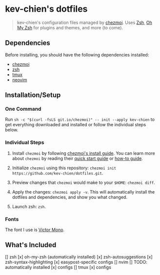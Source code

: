 # kev-chien's dotfiles

> kev-chien's configuration files managed by [chezmoi](https://github.com/twpayne/chezmoi). Uses [Zsh](https://en.wikipedia.org/wiki/Z_shell), [Oh My Zsh](https://github.com/ohmyzsh/ohmyzsh/) for plugins and themes, and more (to come).

## Dependencies

Before installing, you should have the following dependencies installed:
- [chezmoi](https://github.com/twpayne/chezmoi/)
- [zsh](https://www.zsh.org/)
- [tmux](https://github.com/tmux/tmux)
- [neovim](https://github.com/neovim/neovim)

## Installation/Setup

### One Command

Run `sh -c "$(curl -fsLS git.io/chezmoi)" -- init --apply kev-chien` to get everything downloaded and installed or follow the individual steps below.

### Individual Steps

1. Install `chezmoi` by following [chezmoi's install guide](https://github.com/twpayne/chezmoi/blob/master/docs/INSTALL.md). You can learn more about `chezmoi` by reading their [quick start guide](https://github.com/twpayne/chezmoi/blob/master/docs/QUICKSTART.md) or [how-to guide](https://github.com/twpayne/chezmoi/blob/master/docs/HOWTO.md).

2. Initialize `chezmoi` using this repository: `chezmoi init https://github.com/kev-chien/dotfiles.git`.

3. Preview changes that `chezmoi` would make to your `$HOME`: `chezmoi diff`.

4. Apply the changes: `chezmoi apply -v`. This will automatically install the dotfiles and dependencies, and show you what changed.

5. Launch zsh: `zsh`.

### Fonts

The font I use is [Victor Mono](https://github.com/rubjo/victor-mono).

## What's Included
[] zsh
    [x] oh-my-zsh (automatically installed)
    [x] zsh-autosuggestions
    [x] zsh-syntax-highlighting
    [x] easypost-specific configs
[] nvim
    [] TODO: automatically installed
    [x] configs
[] tmux
    [x] configs
